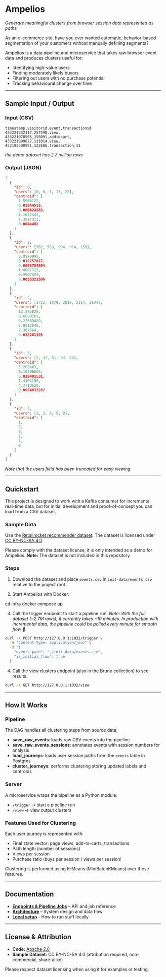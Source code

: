 # Ampelios

_Generate meaningful clusters from browser session data represented as paths_

As an e-commerce site, have you ever wanted automatic, behavior-based segmentation of your customers without manually defining segments?

Ampelios is a data pipeline and microservice that takes raw browser event data and produces clusters useful for:
- Identifying high-value users
- Finding moderately likely buyers
- Filtering out users with no purchase potential
- Tracking behavioural change over time

---

## Sample Input / Output

### Input (CSV)

```csv
timestamp,visitorid,event,transactionid
433221332117,257598,view,
433221078505,158091,addtocart,
433221999827,111014,view,
433193500981,122686,transaction,11
```

_the demo dataset has 2.7 million rows_

### Output (JSON)

```json
[
  {
    "id": 0,
    "users": [0, 6, 7, 13, 22],
    "centroid": [
      1.5968122,
      0.03344515,
      0.008624283,
      1.1687442,
      1.3817313,
      0.0044482
    ]
  },
  {
    "id": 1,
    "users": [302, 588, 904, 914, 159],
    "centroid": [
      0.9970998,
      0.012757817,
      0.0033784304,
      1.0007713,
      0.9967424,
      0.0033321506
    ]
  },
  {
    "id": 2,
    "users": [1722, 1879, 2019, 2114, 2194],
    "centroid": [
      13.875828,
      0.6650781,
      0.22663489,
      2.8512046,
      7.307564,
      0.012281195
    ]
  },
  {
    "id": 3,
    "users": [2, 37, 51, 54, 64],
    "centroid": [
      5.205463,
      0.10490605,
      0.029401531,
      1.4163188,
      4.3710628,
      0.0054033287
    ]
  },
  {
    "id": 4,
    "users": [1, 3, 4, 5, 8],
    "centroid": [
      1,
      0,
      0,
      1,
      1,
      0
    ]
  }
]
```

_Note that the users field has been truncated for easy viewing_

---

## Quickstart

This project is designed to work with a Kafka consumer for incremental real-time data, but for initial development and proof-of-concept you can load from a CSV dataset.

### Sample Data

Use the [Retailrocket recommender dataset](https://www.kaggle.com/datasets/retailrocket/ecommerce-dataset).
The dataset is licensed under [CC BY-NC-SA 4.0](https://creativecommons.org/licenses/by-nc-sa/4.0/).

Please comply with the dataset license; it is only intended as a demo for Ampelios.
**Note:** The dataset is not included in this repository.

### Steps

1. Download the dataset and place `events.csv` in `init-data/events.csv` relative to the project root.

2. Start Ampelios with Docker:

cd infra
docker compose up

3. Call the trigger endpoint to start a pipeline run.
_Note: With the full dataset (~2.7M rows), it currently takes ~10 minutes. In production with incremental data, the pipeline could be polled every minute for smooth flow 🌊._

```bash
curl -X POST http://127.0.0.1:1032/trigger \
  -H "Content-Type: application/json" \
  -d '{
    "events_path": "./init-data/events.csv",
    "is_initial_flow": true
  }'
```

4. Call the view clusters endpoint (also in the Bruno collection) to see results.

```bash
curl -X GET http://127.0.0.1:1032/view
```

---

## How It Works

### Pipeline

The DAG handles all clustering steps from source data;

- **save_raw_events**: loads raw CSV events into the pipeline
- **save_raw_events_sessions**: annotates events with session numbers for analysis
- **load_journeys**: loads user session paths from the `events` table in Postgres
- **cluster_journeys**: performs clustering storing updated labels and centroids

### Server

A microservice wraps the pipeline as a Python module:

- `/trigger` → start a pipeline run
- `/view` → view output clusters

### Features Used for Clustering

Each user journey is represented with:

- Final state vector: page views, add-to-carts, transactions
- Path length (number of sessions)
- Views per session
- Purchase ratio (buys per session / views per session)

Clustering is performed using K-Means (MiniBatchKMeans) over these features.

---

## Documentation

- **[Endpoints & Pipeline Jobs](./docs/units.md)** – API and job reference
- **[Architecture](./docs/architecture.md)** – System design and data flow
- **[Local setup](./docs/local-setup.md)** - How to run stuff locally

---

## License & Attribution

- **Code:** [Apache 2.0](./LICENSE)
- **Sample Dataset:** CC BY-NC-SA 4.0 (attribution required, non-commercial, share-alike)

Please respect dataset licensing when using it for examples or testing.
